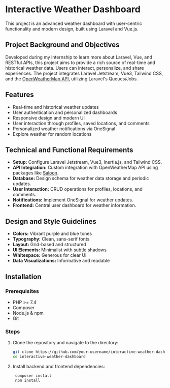 # Interactive Weather Dashboard

This project is an advanced weather dashboard with user-centric functionality and modern design, built using Laravel and Vue.js.

## Project Background and Objectives

Developed during my internship to learn more about Laravel, Vue, and RESTful APIs, this project aims to provide a rich source of real-time and historical weather data. Users can interact, personalize, and share experiences. The project integrates Laravel Jetstream, Vue3, Tailwind CSS, and the [OpenWeatherMap API](https://openweathermap.org/api/one-call-3), utilizing Laravel's Queues/Jobs.

## Features

- Real-time and historical weather updates
- User authentication and personalized dashboards
- Responsive design and modern UI
- User interaction through profiles, saved locations, and comments
- Personalized weather notifications via OneSignal
- Explore weather for random locations

## Technical and Functional Requirements

- **Setup:** Configure Laravel Jetstream, Vue3, Inertia.js, and Tailwind CSS.
- **API Integration:** Custom integration with OpenWeatherMap API using packages like [Saloon](https://docs.saloon.dev/).
- **Database:** Design schema for weather data storage and periodic updates.
- **User Interaction:** CRUD operations for profiles, locations, and comments.
- **Notifications:** Implement OneSignal for weather updates.
- **Frontend:** Central user dashboard for weather information.

## Design and Style Guidelines

- **Colors:** Vibrant purple and blue tones
- **Typography:** Clean, sans-serif fonts
- **Layout:** Grid-based and structured
- **UI Elements:** Minimalist with subtle shadows
- **Whitespace:** Generous for clear UI
- **Data Visualizations:** Informative and readable

## Installation

### Prerequisites

- PHP >= 7.4
- Composer
- Node.js & npm
- Git

### Steps

1. Clone the repository and navigate to the directory:
   ```bash
   git clone https://github.com/your-username/interactive-weather-dashboard.git
   cd interactive-weather-dashboard
   ```
2. Install backend and frontend dependencies:
   ```bash
    composer install
    npm install
   ```
   

